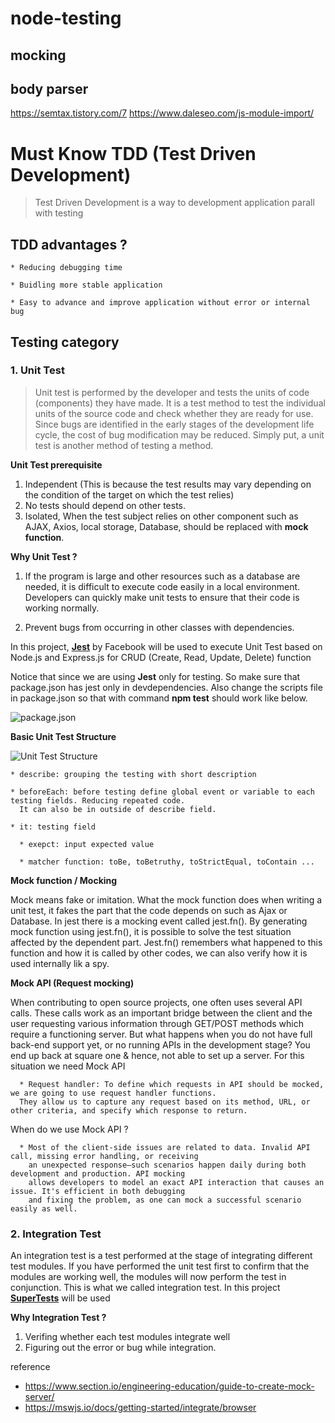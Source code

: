 # node-testing

## mocking

## body parser 

https://semtax.tistory.com/7
https://www.daleseo.com/js-module-import/


# Must Know TDD (Test Driven Development) 

> Test Driven Development is a way to development application parall with testing

## TDD advantages ? 

    * Reducing debugging time 
    
    * Buidling more stable application 
    
    * Easy to advance and improve application without error or internal bug
    
## Testing category 

### 1. Unit Test 

> Unit test is performed by the developer and tests the units of code (components) 
they have made. It is a test method to test the individual units of the source code and check whether 
they are ready for use. Since bugs are identified in the early stages of the development life cycle, 
the cost of bug modification may be reduced. Simply put, a unit test is another method 
of testing a method.


**Unit Test prerequisite**

1. Independent (This is because the test results may vary depending on the condition of the target on which the test relies)
2. No tests should depend on other tests.
3. Isolated, When the test subject relies on other component such as AJAX, Axios, local storage, Database, should be replaced with **mock function**. 


**Why Unit Test ?**

1. If the program is large and other resources such as a database are needed, it is difficult to execute code easily in a local environment. Developers can quickly make unit tests to ensure that their code is working normally. 

2. Prevent bugs from occurring in other classes with dependencies.


In this project, **[Jest](https://jestjs.io/)** by Facebook will be used to execute Unit Test based on Node.js and Express.js for CRUD (Create, Read, Update, Delete) function 

Notice that since we are using **Jest** only for testing. So make sure that package.json has jest only in devdependencies. Also change the scripts file in package.json so that with command **npm test** should work like below. 

![package.json](https://user-images.githubusercontent.com/45092135/137321162-8b52fb43-c3ac-406c-9923-19b27aab6292.png)


**Basic Unit Test Structure** 

![Unit Test Structure](https://user-images.githubusercontent.com/45092135/137322803-690182be-40f7-4787-a4ac-0f66e0b2a681.png)

    * describe: grouping the testing with short description
    
    * beforeEach: before testing define global event or variable to each testing fields. Reducing repeated code. 
      It can also be in outside of describe field.
   
    * it: testing field
    
      * exepct: input expected value 
      
      * matcher function: toBe, toBetruthy, toStrictEqual, toContain ... 


**Mock function / Mocking**

Mock means fake or imitation. What the mock function does when writing a unit test, it fakes the part that the code depends on such as Ajax or Database. 
In jest there is a mocking event called jest.fn(). By generating mock function using jest.fn(), it is possible to solve the test situation affected by the dependent part. Jest.fn() remembers what happened to this function and how it is called by other codes, we can also verify how it is used internally lik a spy.

**Mock API (Request mocking)** 

When contributing to open source projects, one often uses several API calls. These calls work as an important bridge between the client and the user requesting various information through GET/POST methods which require a functioning server. But what happens when you do not have full back-end support yet, or no running APIs in the development stage? You end up back at square one & hence, not able to set up a server. For this situation we need Mock API 

      * Request handler: To define which requests in API should be mocked, we are going to use request handler functions. 
      They allow us to capture any request based on its method, URL, or other criteria, and specify which response to return.
    
When do we use Mock API ? 

      * Most of the client-side issues are related to data. Invalid API call, missing error handling, or receiving 
        an unexpected response—such scenarios happen daily during both development and production. API mocking 
        allows developers to model an exact API interaction that causes an issue. It's efficient in both debugging 
        and fixing the problem, as one can mock a successful scenario easily as well.

### 2. Integration Test 

An integration test is a test performed at the stage of integrating different test modules. 
If you have performed the unit test first to confirm that the modules are working well, the modules will now perform the test in conjunction.
This is what we called integration test. In this project **[SuperTests](https://www.npmjs.com/package/supertest)** will be used 


**Why Integration Test ?** 

1. Verifing whether each test modules integrate well 
2. Figuring out the error or bug while integration.
 
reference 
* https://www.section.io/engineering-education/guide-to-create-mock-server/
* https://mswjs.io/docs/getting-started/integrate/browser
